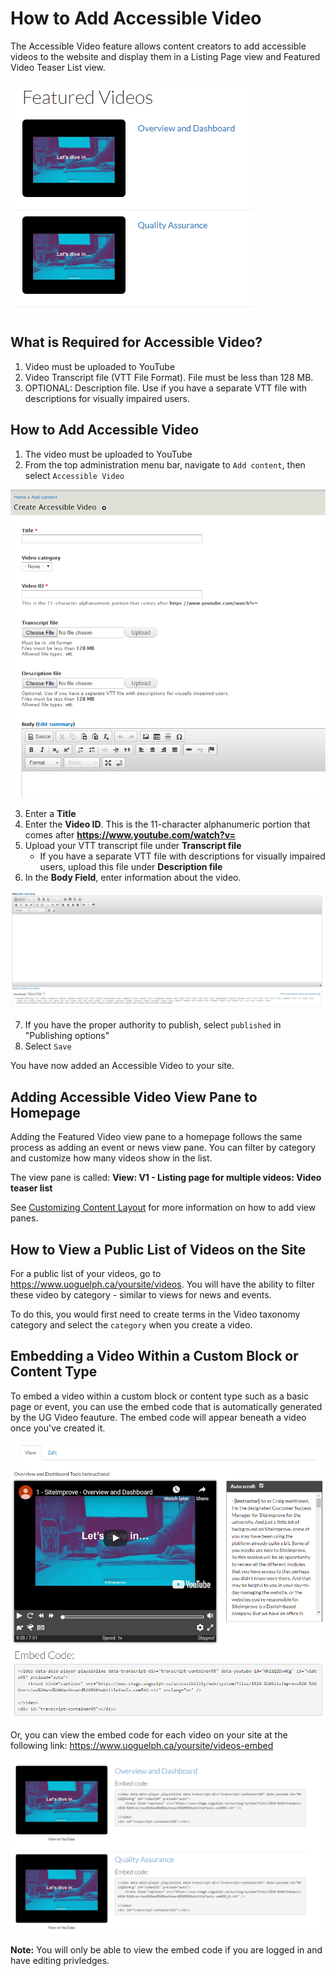# How to Add Accessible Video
The Accessible Video feature allows content creators to add accessible videos to the website and display them in a Listing Page view and Featured Video Teaser List view. 

![Example of featured video display](/images/videoteaserlist.png)

## What is Required for Accessible Video?
1. Video must be uploaded to YouTube
2. Video Transcript file (VTT File Format). File must be less than 128 MB. 
3. OPTIONAL: Description file. Use if you have a separate VTT file with descriptions for visually impaired users.

## How to Add Accessible Video

1. The video must be uploaded to YouTube
2. From the top administration menu bar, navigate to `Add content`, then select `Accessible Video`

![Example of accessible video title and video ID](/images/videoMenu.png)

3. Enter a **Title**
4. Enter the **Video ID**. This is the 11-character alphanumeric portion that comes after **https://www.youtube.com/watch?v=**
5. Upload your VTT transcript file under **Transcript file**
   * If you have a separate VTT file with descriptions for visually impaired users, upload this file under **Description file**
6. In the **Body Field**, enter information about the video. 

![Example of the body field](/images/videobody.png)

7. If you have the proper authority to publish, select `published` in "Publishing options"
8. Select `Save`

You have now added an Accessible Video to your site. 

## Adding Accessible Video View Pane to Homepage
Adding the Featured Video view pane to a homepage follows the same process as adding an event or news view pane. You can filter by category and customize how many videos show in the list.

The view pane is called: **View: V1 - Listing page for multiple videos: Video teaser list**

See [Customizing Content Layout](customizingpage.md) for more information on how to add view panes.

## How to View a Public List of Videos on the Site
For a public list of your videos, go to https://www.uoguelph.ca/yoursite/videos. You will have the ability to filter these video by category - similar to views for news and events.

To do this, you would first need to create terms in the Video taxonomy category and select the `category` when you create a video. 

## Embedding a Video Within a Custom Block or Content Type
To embed a video within a custom block or content type such as a basic page or event, you can use the embed code that is automatically generated by the UG Video feauture. The embed code will appear beneath a video once you've created it. 

![Example of video embed code](/images/videoembedcode.png)

Or, you can view the embed code for each video on your site at the following link: https://www.uoguelph.ca/yoursite/videos-embed

![Example of video embed code page](/images/videoembedcodepage.png)

**Note:** You will only be able to view the embed code if you are logged in and have editing privledges. 
